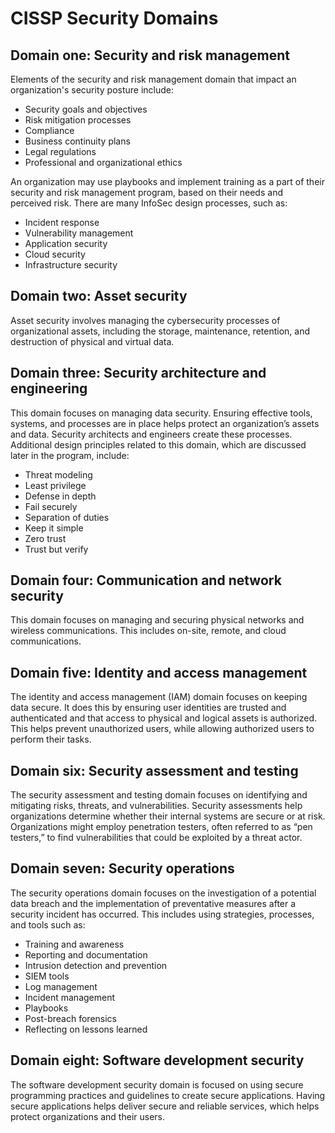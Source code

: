# CISSP Security Domains
## Domain one: Security and risk management
Elements of the security and risk management domain that impact an organization's security posture include:
 - Security goals and objectives
 - Risk mitigation processes
 - Compliance
 - Business continuity plans
 - Legal regulations
 - Professional and organizational ethics

An organization may use playbooks and implement training as a part of their security and risk management program, based on their needs and perceived risk. There are many InfoSec design processes, such as:
 - Incident response
 - Vulnerability management
 - Application security
 - Cloud security
 - Infrastructure security

## Domain two: Asset security
Asset security involves managing the cybersecurity processes of organizational assets, including the storage, maintenance, retention, and destruction of physical and virtual data.

## Domain three: Security architecture and engineering	
This domain focuses on managing data security. Ensuring effective tools, systems, and processes are in place helps protect an organization’s assets and data. Security architects and engineers create these processes. Additional design principles related to this domain, which are discussed later in the program, include:
 - Threat modeling
 - Least privilege
 - Defense in depth
 - Fail securely
 - Separation of duties
 - Keep it simple
 - Zero trust
 - Trust but verify

## Domain four: Communication and network security
This domain focuses on managing and securing physical networks and wireless communications. This includes on-site, remote, and cloud communications. 

## Domain five: Identity and access management
The identity and access management (IAM) domain focuses on keeping data secure. It does this by ensuring user identities are trusted and authenticated and that access to physical and logical assets is authorized. This helps prevent unauthorized users, while allowing authorized users to perform their tasks.

## Domain six: Security assessment and testing 
The security assessment and testing domain focuses on identifying and mitigating risks, threats, and vulnerabilities. Security assessments help organizations determine whether their internal systems are secure or at risk. Organizations might employ penetration testers, often referred to as “pen testers,” to find vulnerabilities that could be exploited by a threat actor. 

## Domain seven: Security operations 
The security operations domain focuses on the investigation of a potential data breach and the implementation of preventative measures after a security incident has occurred. This includes using strategies, processes, and tools such as:
 - Training and awareness
 - Reporting and documentation
 - Intrusion detection and prevention
 - SIEM tools
 - Log management
 - Incident management
 - Playbooks
 - Post-breach forensics
 - Reflecting on lessons learned

## Domain eight: Software development security
The software development security domain is focused on using secure programming practices and guidelines to create secure applications. Having secure applications helps deliver secure and reliable services, which helps protect organizations and their users.